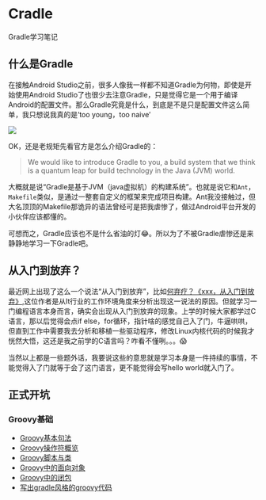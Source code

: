 # Cradle
Gradle学习笔记

## 什么是Gradle
在接触Android Studio之前，很多人像我一样都不知道Gradle为何物，即使是开始使用Android Studio了也很少去注意Gradle，只是觉得它是一个用于编译Android的配置文件。那么Gradle究竟是什么，到底是不是只是配置文件这么简单，我只想说我真的是‘too young，too naive’

![](http://o6p4e1uhv.bkt.clouddn.com/ggfnvbn.jpg)

OK，还是老规矩先看官方是怎么介绍Gradle的：

> We would like to introduce Gradle to you, a build system that we think is a quantum leap for build technology in the Java (JVM) world. 

大概就是说“Gradle是基于JVM（java虚拟机）的构建系统”。也就是说它和`Ant`，`Makefile`类似，是通过一整套自定义的框架来完成项目构建。Ant我没接触过，但大名顶顶的Makefile那诡异的语法曾经可是把我虐惨了，做过Android平台开发的小伙伴应该都懂的。

可想而之，Gradle应该也不是什么省油的灯😂。所以为了不被Gradle虐惨还是来静静地学习一下Gradle吧。

## 从入门到放弃？
最近网上出现了这么一个说法“从入门到放弃”，比如[何弃疗？《xxx，从入门到放弃》](http://www.jianshu.com/p/f9e1b928e3fe),这位作者是从It行业的工作环境角度来分析出现这一说法的原因。但就学习一门编程语言本身而言，确实会出现从入门到放弃的现象。上学的时候大家都学过C语言，那以后觉得会点if else，for循环，指针啥的感觉自己入了门，牛逼哄哄，但直到工作中需要我去分析和移植一些驱动程序，修改Linux内核代码的时候我才恍然大悟，这还是我之前学的C语言吗？咋看不懂咧。。。😱

当然以上都是一些题外话，我要说这些的意思就是学习本身是一件持续的事情，不能觉得入了门就等于会了这门语言，更不能觉得会写hello world就入门了。

## 正式开坑

### Groovy基础

- [Groovy基本句法](https://github.com/ZhangQinglian/Cradle/tree/master/groovy-syntax)
- [Groovy操作符概览](https://github.com/ZhangQinglian/Cradle/tree/master/groovy-operators)
- [Groovy脚本与类](https://github.com/ZhangQinglian/Cradle/tree/master/groovy-structure)
- [Groovy中的面向对象](https://github.com/ZhangQinglian/Cradle/tree/master/groovy-object)
- [Groovy中的闭包](https://github.com/ZhangQinglian/Cradle/tree/master/groovy-closures)
- [写出gradle风格的groovy代码](https://github.com/ZhangQinglian/Cradle/tree/master/groovy-gradle_style)